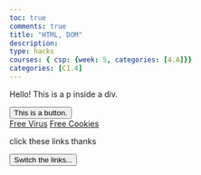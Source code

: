 ```yaml
---
toc: true
comments: true
title: "HTML, DOM"
description:
type: hacks
courses: { csp: {week: 5, categories: [4.A]}}
categories: [C1.4]
---
```

<script>
var clicked = false;
function create(){
    if (clicked == false){
        clicked = true;
        document.getElementById("p1").innerHTML = "hello! thanks for clicking me :)";
    }
    else {
        clicked = false
        document.getElementById("p1").innerHTML = "you already clicked me :(";
    }
}
function switchLink(){
    var link1 = document.getElementById("link1")
    var link2 = document.getElementById("link2")
    var discord = "https://discord.com/app"
    var google = "https://google.com"
    document.getElementById("p1").innerHTML = "Switched!"
    if (clicked == false){
        clicked = true;
        link1.innerHTML = "Free Cookies";
        link1.setAttribute("href", discord)
        link2.innerHTML = "Free Virus";
        link2.setAttribute("href", google)
    }
    else {
        clicked = false
        link2.innerHTML = "Free Cookies";
        link2.setAttribute("href", discord)
        link1.innerHTML = "Free Virus";
        link1.setAttribute("href", google)
    }
}
</script>
<div>
<p id="p1">Hello! This is a p inside a div.</p>
<button type="button" id="b1" onclick="create()">This is a button.</button>
</div>
<div>
<a id = "link1" href = "https://google.com">Free Virus</a>
<a id = "link2" href = "https://discord.com/app">Free Cookies</a>
<p>click these links thanks</p>
<button type="button" id="switch" onclick="switchLink()">Switch the links...</button>
</div>

